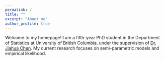 ```yaml
---
permalink: /
title: ""
excerpt: "About me"
author_profile: true
---
```


Welcome to my homepage! 
I am a fifth-year PhD student in the Department of Statistics at University of British Columbia, under the supervision of [Dr. Jiahua Chen](https://www.stat.ubc.ca/~jhchen/). My current research focuses on semi-parametric models and empirical likelihood.

